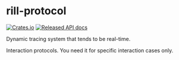 # rill-protocol

[![Crates.io][crates-badge]][crates-url]
[![Released API docs][docs-badge]][docs-url]

[crates-badge]: https://img.shields.io/crates/v/rill-protocol.svg
[crates-url]: https://crates.io/crates/rill-protocol
[docs-badge]: https://docs.rs/rill-protocol/badge.svg
[docs-url]: https://docs.rs/rill-protocol

Dynamic tracing system that tends to be real-time.

Interaction protocols. You need it for specific interaction cases only.
